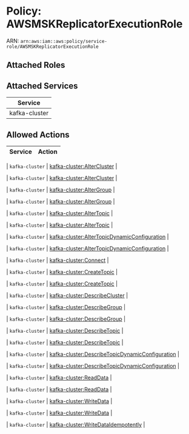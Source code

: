 # Policy: AWSMSKReplicatorExecutionRole

ARN: `arn:aws:iam::aws:policy/service-role/AWSMSKReplicatorExecutionRole`

## Attached Roles

## Attached Services

| Service |
|---------|
| kafka-cluster |

## Allowed Actions

| Service | Action |
|:-------:|--------|

| `kafka-cluster` | [kafka-cluster:AlterCluster](../actions.md#kafka-cluster:altercluster) |

| `kafka-cluster` | [kafka-cluster:AlterCluster](../actions.md#kafka-cluster:altercluster) |

| `kafka-cluster` | [kafka-cluster:AlterGroup](../actions.md#kafka-cluster:altergroup) |

| `kafka-cluster` | [kafka-cluster:AlterGroup](../actions.md#kafka-cluster:altergroup) |

| `kafka-cluster` | [kafka-cluster:AlterTopic](../actions.md#kafka-cluster:altertopic) |

| `kafka-cluster` | [kafka-cluster:AlterTopic](../actions.md#kafka-cluster:altertopic) |

| `kafka-cluster` | [kafka-cluster:AlterTopicDynamicConfiguration](../actions.md#kafka-cluster:altertopicdynamicconfiguration) |

| `kafka-cluster` | [kafka-cluster:AlterTopicDynamicConfiguration](../actions.md#kafka-cluster:altertopicdynamicconfiguration) |

| `kafka-cluster` | [kafka-cluster:Connect](../actions.md#kafka-cluster:connect) |

| `kafka-cluster` | [kafka-cluster:CreateTopic](../actions.md#kafka-cluster:createtopic) |

| `kafka-cluster` | [kafka-cluster:CreateTopic](../actions.md#kafka-cluster:createtopic) |

| `kafka-cluster` | [kafka-cluster:DescribeCluster](../actions.md#kafka-cluster:describecluster) |

| `kafka-cluster` | [kafka-cluster:DescribeGroup](../actions.md#kafka-cluster:describegroup) |

| `kafka-cluster` | [kafka-cluster:DescribeGroup](../actions.md#kafka-cluster:describegroup) |

| `kafka-cluster` | [kafka-cluster:DescribeTopic](../actions.md#kafka-cluster:describetopic) |

| `kafka-cluster` | [kafka-cluster:DescribeTopic](../actions.md#kafka-cluster:describetopic) |

| `kafka-cluster` | [kafka-cluster:DescribeTopicDynamicConfiguration](../actions.md#kafka-cluster:describetopicdynamicconfiguration) |

| `kafka-cluster` | [kafka-cluster:DescribeTopicDynamicConfiguration](../actions.md#kafka-cluster:describetopicdynamicconfiguration) |

| `kafka-cluster` | [kafka-cluster:ReadData](../actions.md#kafka-cluster:readdata) |

| `kafka-cluster` | [kafka-cluster:ReadData](../actions.md#kafka-cluster:readdata) |

| `kafka-cluster` | [kafka-cluster:WriteData](../actions.md#kafka-cluster:writedata) |

| `kafka-cluster` | [kafka-cluster:WriteData](../actions.md#kafka-cluster:writedata) |

| `kafka-cluster` | [kafka-cluster:WriteDataIdempotently](../actions.md#kafka-cluster:writedataidempotently) |
